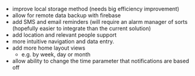 - improve local storage method (needs big efficiency improvement)
- allow for remote data backup with firebase
- add SMS and email reminders (will require an alarm manager of sorts (hopefully easier to integrate than the current solution)
- add location and relevant people support
- more intuitive navigation and data entry.
- add more home layout views
    - e.g. by week, day or month
- allow ability to change the time parameter that notifications are based off
